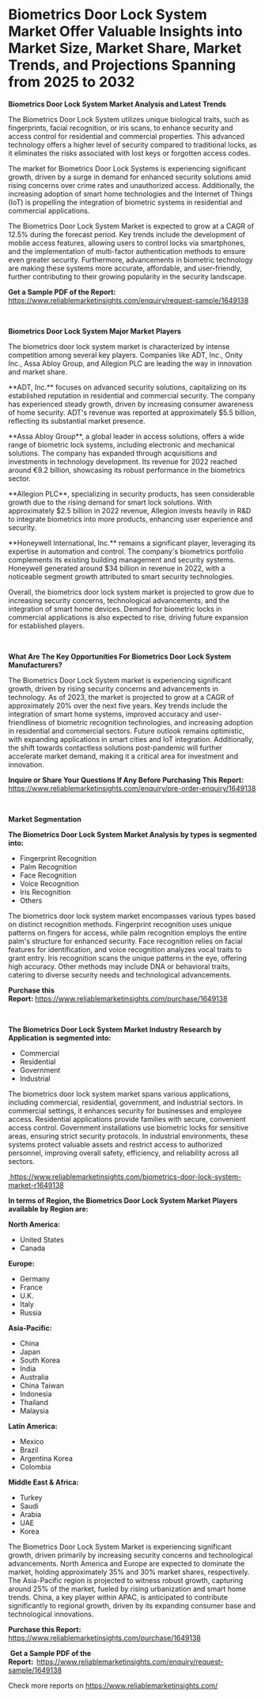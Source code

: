 <p><h1>Biometrics Door Lock System Market Offer Valuable Insights into Market Size, Market Share, Market Trends, and Projections Spanning from 2025 to 2032</h1></p><p><strong>Biometrics Door Lock System Market Analysis and Latest Trends</strong></p>
<p><p>The Biometrics Door Lock System utilizes unique biological traits, such as fingerprints, facial recognition, or iris scans, to enhance security and access control for residential and commercial properties. This advanced technology offers a higher level of security compared to traditional locks, as it eliminates the risks associated with lost keys or forgotten access codes.</p><p>The market for Biometrics Door Lock Systems is experiencing significant growth, driven by a surge in demand for enhanced security solutions amid rising concerns over crime rates and unauthorized access. Additionally, the increasing adoption of smart home technologies and the Internet of Things (IoT) is propelling the integration of biometric systems in residential and commercial applications. </p><p>The Biometrics Door Lock System Market is expected to grow at a CAGR of 12.5% during the forecast period. Key trends include the development of mobile access features, allowing users to control locks via smartphones, and the implementation of multi-factor authentication methods to ensure even greater security. Furthermore, advancements in biometric technology are making these systems more accurate, affordable, and user-friendly, further contributing to their growing popularity in the security landscape.</p></p>
<p><strong>Get a Sample PDF of the Report:&nbsp;</strong> <a href="https://www.reliablemarketinsights.com/enquiry/request-sample/1649138?utm_campaign=3005&utm_medium=2&utm_source=Github&utm_content=ia&utm_term=04042025&utm_id=biometrics-door-lock-system">https://www.reliablemarketinsights.com/enquiry/request-sample/1649138</a></p>
<p>&nbsp;</p>
<p><strong>Biometrics Door Lock System Major Market Players</strong></p>
<p><p>The biometrics door lock system market is characterized by intense competition among several key players. Companies like ADT, Inc., Onity Inc., Assa Abloy Group, and Allegion PLC are leading the way in innovation and market share.</p><p>**ADT, Inc.** focuses on advanced security solutions, capitalizing on its established reputation in residential and commercial security. The company has experienced steady growth, driven by increasing consumer awareness of home security. ADT's revenue was reported at approximately $5.5 billion, reflecting its substantial market presence.</p><p>**Assa Abloy Group**, a global leader in access solutions, offers a wide range of biometric lock systems, including electronic and mechanical solutions. The company has expanded through acquisitions and investments in technology development. Its revenue for 2022 reached around €9.2 billion, showcasing its robust performance in the biometrics sector.</p><p>**Allegion PLC**, specializing in security products, has seen considerable growth due to the rising demand for smart lock solutions. With approximately $2.5 billion in 2022 revenue, Allegion invests heavily in R&D to integrate biometrics into more products, enhancing user experience and security.</p><p>**Honeywell International, Inc.** remains a significant player, leveraging its expertise in automation and control. The company's biometrics portfolio complements its existing building management and security systems. Honeywell generated around $34 billion in revenue in 2022, with a noticeable segment growth attributed to smart security technologies.</p><p>Overall, the biometrics door lock system market is projected to grow due to increasing security concerns, technological advancements, and the integration of smart home devices. Demand for biometric locks in commercial applications is also expected to rise, driving future expansion for established players.</p></p>
<p>&nbsp;</p>
<p><strong>What Are The Key Opportunities For Biometrics Door Lock System Manufacturers?</strong></p>
<p><p>The Biometrics Door Lock System market is experiencing significant growth, driven by rising security concerns and advancements in technology. As of 2023, the market is projected to grow at a CAGR of approximately 20% over the next five years. Key trends include the integration of smart home systems, improved accuracy and user-friendliness of biometric recognition technologies, and increasing adoption in residential and commercial sectors. Future outlook remains optimistic, with expanding applications in smart cities and IoT integration. Additionally, the shift towards contactless solutions post-pandemic will further accelerate market demand, making it a critical area for investment and innovation.</p></p>
<p><strong>Inquire or Share Your Questions If Any Before Purchasing This Report:</strong> <a href="https://www.reliablemarketinsights.com/enquiry/pre-order-enquiry/1649138?utm_campaign=3005&utm_medium=2&utm_source=Github&utm_content=ia&utm_term=04042025&utm_id=biometrics-door-lock-system">https://www.reliablemarketinsights.com/enquiry/pre-order-enquiry/1649138</a></p>
<p>&nbsp;</p>
<p><strong>Market Segmentation</strong></p>
<p><strong>The Biometrics Door Lock System Market Analysis by types is segmented into:</strong></p>
<p><ul><li>Fingerprint Recognition</li><li>Palm Recognition</li><li>Face Recognition</li><li>Voice Recognition</li><li>Iris Recognition</li><li>Others</li></ul></p>
<p><p>The biometrics door lock system market encompasses various types based on distinct recognition methods. Fingerprint recognition uses unique patterns on fingers for access, while palm recognition employs the entire palm's structure for enhanced security. Face recognition relies on facial features for identification, and voice recognition analyzes vocal traits to grant entry. Iris recognition scans the unique patterns in the eye, offering high accuracy. Other methods may include DNA or behavioral traits, catering to diverse security needs and technological advancements.</p></p>
<p><strong>Purchase this Report:&nbsp;</strong><a href="https://www.reliablemarketinsights.com/purchase/1649138?utm_campaign=3005&utm_medium=2&utm_source=Github&utm_content=ia&utm_term=04042025&utm_id=biometrics-door-lock-system">https://www.reliablemarketinsights.com/purchase/1649138</a></p>
<p>&nbsp;</p>
<p><strong>The Biometrics Door Lock System Market Industry Research by Application is segmented into:</strong></p>
<p><ul><li>Commercial</li><li>Residential</li><li>Government</li><li>Industrial</li></ul></p>
<p><p>The biometrics door lock system market spans various applications, including commercial, residential, government, and industrial sectors. In commercial settings, it enhances security for businesses and employee access. Residential applications provide families with secure, convenient access control. Government installations use biometric locks for sensitive areas, ensuring strict security protocols. In industrial environments, these systems protect valuable assets and restrict access to authorized personnel, improving overall safety, efficiency, and reliability across all sectors.</p></p>
<p><a href="https://www.reliablemarketinsights.com/biometrics-door-lock-system-market-r1649138?utm_campaign=3005&utm_medium=2&utm_source=Github&utm_content=ia&utm_term=04042025&utm_id=biometrics-door-lock-system">&nbsp;https://www.reliablemarketinsights.com/biometrics-door-lock-system-market-r1649138</a></p>
<p><strong>In terms of Region, the Biometrics Door Lock System Market Players available by Region are:</strong></p>
<p>
    <p> <strong> North America: </strong>
        <ul>
            <li>United States</li>
            <li>Canada</li>
        </ul>
        </p> 
    <p> <strong> Europe: </strong>
        <ul>
            <li>Germany</li>
            <li>France</li>
            <li>U.K.</li>
            <li>Italy</li>
            <li>Russia</li>
        </ul>
        </p> 
    <p> <strong> Asia-Pacific: </strong>
        <ul>
            <li>China</li>
            <li>Japan</li>
            <li>South Korea</li>
            <li>India</li>
            <li>Australia</li>
            <li>China Taiwan</li>
            <li>Indonesia</li>
            <li>Thailand</li>
            <li>Malaysia</li>
        </ul>
        </p> 
    <p> <strong> Latin America: </strong>
        <ul>
            <li>Mexico</li>
            <li>Brazil</li>
            <li>Argentina Korea</li>
            <li>Colombia</li>
        </ul>
        </p> 
    <p> <strong> Middle East & Africa: </strong>
        <ul>
            <li>Turkey</li>
            <li>Saudi</li>
            <li>Arabia</li>
            <li>UAE</li>
            <li>Korea</li>
        </ul>
    </p>
    </p>
<p><p>The Biometrics Door Lock System Market is experiencing significant growth, driven primarily by increasing security concerns and technological advancements. North America and Europe are expected to dominate the market, holding approximately 35% and 30% market shares, respectively. The Asia-Pacific region is projected to witness robust growth, capturing around 25% of the market, fueled by rising urbanization and smart home trends. China, a key player within APAC, is anticipated to contribute significantly to regional growth, driven by its expanding consumer base and technological innovations.</p></p>
<p><strong>Purchase this Report: </strong><a href="https://www.reliablemarketinsights.com/purchase/1649138?utm_campaign=3005&utm_medium=2&utm_source=Github&utm_content=ia&utm_term=04042025&utm_id=biometrics-door-lock-system">https://www.reliablemarketinsights.com/purchase/1649138</a></p>
<p>&nbsp;<strong>Get a Sample PDF of the Report:&nbsp;&nbsp;</strong><a href="https://www.reliablemarketinsights.com/enquiry/request-sample/1649138?utm_campaign=3005&utm_medium=2&utm_source=Github&utm_content=ia&utm_term=04042025&utm_id=biometrics-door-lock-system">https://www.reliablemarketinsights.com/enquiry/request-sample/1649138</a></p>
<p><strong></strong></p>
<p>Check more reports on <a href="https://www.reliablemarketinsights.com/?utm_campaign=3005&utm_medium=2&utm_source=Github&utm_content=ia&utm_term=04042025&utm_id=biometrics-door-lock-system">https://www.reliablemarketinsights.com/</a></p>
